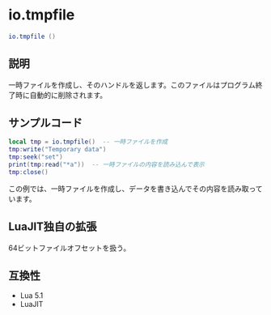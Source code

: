 # io.tmpfile

```lua
io.tmpfile ()
```

## 説明

一時ファイルを作成し、そのハンドルを返します。このファイルはプログラム終了時に自動的に削除されます。

## サンプルコード

```lua
local tmp = io.tmpfile()  -- 一時ファイルを作成
tmp:write("Temporary data")
tmp:seek("set")
print(tmp:read("*a"))  -- 一時ファイルの内容を読み込んで表示
tmp:close()
```

この例では、一時ファイルを作成し、データを書き込んでその内容を読み取っています。

## LuaJIT独自の拡張

64ビットファイルオフセットを扱う。

## 互換性

- Lua 5.1
- LuaJIT